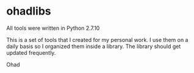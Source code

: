# ohadlibs

All tools were written in Python 2.7.10

This is a set of tools that I created for my personal work. I use them on a daily basis so I organized them inside a library.
The library should get updated frequently.

Ohad
